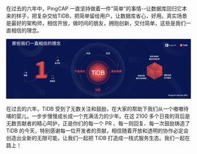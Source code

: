 在过去的六年中，PingCAP 一直坚持做着一件"简单"的事情--让数据库回归它本来的样子，把复杂交给TiDB，把简单留给用户，让数据库省心，好用。真实场景是最好的架构师，相信开放，做时间的朋友，拥抱创新，交付简单，这些是我们一直相信的理念。

![那些我们一直相信的理念](/image/philosophy.jpg)

在过去的六年，TiDB 受到了无数关注和鼓励，在大家的帮助下我们从一个嗷嗷待哺的婴儿，一步步慢慢成长成一个充满活力的少年。在这 2100 多个日夜的背后是无数贡献者的精心呵护，正是你们的每一个 PR 、每一则回复、每一次鼓励铸造了 TiDB 的今天，特别感谢每一位开发者的贡献，相信随着开放和透明的协作必定会创造出全新的无限可能，让我们一起把 TiDB 打造成一栈式服务生态。我们一起在路上！